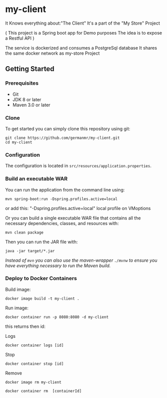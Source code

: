 # my-client
It Knows everything about:"The Client"
It's a part of the "My Store" Project

( This project is a Spring boot app for Demo purposes
The idea is to expose a Restful API )

The service is dockerized and consumes a PostgreSql database
It shares the same docker network as my-store Project


## Getting Started

### Prerequisites
* Git
* JDK 8 or later
* Maven 3.0 or later

### Clone
To get started you can simply clone this repository using git:
```
git clone https://github.com/germanmr/my-client.git
cd my-client
```

### Configuration

The configuration is located in `src/resources/application.properties`.

### Build an executable WAR
You can run the application from the command line using:
```
mvn spring-boot:run -Dspring.profiles.active=local
```
or add this: "-Dspring.profiles.active=local" local profile on VMoptions

Or you can build a single executable WAR file that contains all the necessary dependencies, classes, and resources with:
```
mvn clean package
```
Then you can run the JAR file with:
```
java -jar target/*.jar
```
*Instead of `mvn` you can also use the maven-wrapper `./mvnw` to ensure you have everything necessary to run the Maven build.*

### Deploy to Docker Containers
Build image:
```
docker image build -t my-client .
```
Run image:
```
docker container run -p 8080:8080 -d my-client
```
this returns then id:

Logs
```
docker container logs [id]
```
Stop
```
docker container stop [id]
```

Remove
```
docker image rm my-client
```

```
docker container rm  [containerId]
```
